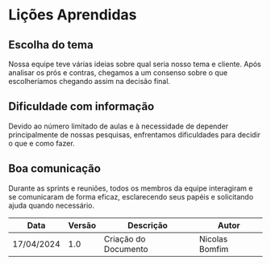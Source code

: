# Lições Aprendidas

## Escolha do tema

Nossa equipe teve várias ideias sobre qual seria nosso tema e cliente. Após analisar os prós e contras, chegamos a um consenso sobre o que escolheríamos chegando assim na decisão final.


## Dificuldade com informação

Devido ao número limitado de aulas e à necessidade de depender principalmente de nossas pesquisas, enfrentamos dificuldades para decidir o que e como fazer.

## Boa comunicação

Durante as sprints e reuniões, todos os membros da equipe interagiram e se comunicaram de forma eficaz, esclarecendo seus papéis e solicitando ajuda quando necessário.



|Data|Versão|Descrição|Autor|
|------------|--------|------------------------------|---------------|
|17/04/2024|1.0|Criação do Documento|Nicolas Bomfim|
